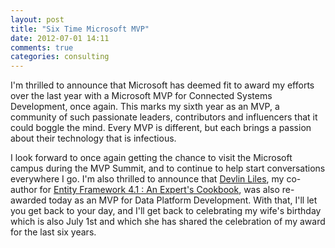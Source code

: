 ```yaml
---
layout: post
title: "Six Time Microsoft MVP"
date: 2012-07-01 14:11
comments: true
categories: consulting
---
```


I'm thrilled to announce that Microsoft has deemed fit to award my efforts over the last year with a Microsoft MVP for Connected Systems Development, once again.  This marks my sixth year as an MVP, a community of such passionate leaders, contributors and influencers that it could boggle the mind.  Every MVP is different, but each brings a passion about their technology that is infectious.

I look forward to once again getting the chance to visit the Microsoft campus during the MVP Summit, and to continue to help start conversations everywhere I go.  I'm also thrilled to announce that [Devlin Liles][dl], my co-author for [Entity Framework 4.1 : An Expert's Cookbook][book], was also re-awarded today as an MVP for Data Platform Development.  With that, I'll let you get back to your day, and I'll get back to celebrating my wife's birthday which is also July 1st and which she has shared the celebration of my award for the last six years.

[dl]:  http://devlinliles.com
[book]:  http://www.packtpub.com/entity-framework-4-1-experts-test-driven-development-architecture-cookbook/book
